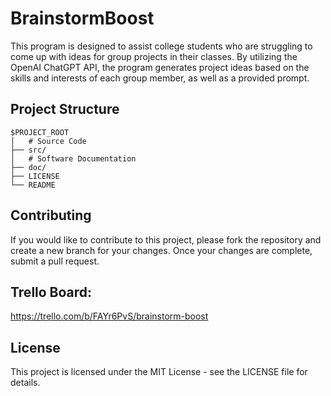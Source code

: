 # BrainstormBoost

This program is designed to assist college students who are struggling to come up with ideas for group projects in their classes. By utilizing the OpenAI ChatGPT API, the program generates project ideas based on the skills and interests of each group member, as well as a provided prompt.

## Project Structure
```
$PROJECT_ROOT
│   # Source Code 
├── src/ 
│   # Software Documentation 
├── doc/ 
├── LICENSE
└── README
```

## Contributing

If you would like to contribute to this project, please fork the repository and create a new branch for your changes. Once your changes are complete, submit a pull request.

## Trello Board:

https://trello.com/b/FAYr6PvS/brainstorm-boost

## License

This project is licensed under the MIT License - see the LICENSE file for details.
